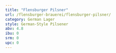```yaml
---
title: "Flensburger Pilsner"
url: /flensburger-brauerei/flensburger-pilsner/
category: German Lager
style: German-Style Pilsener
abv: 4.8
ibu: 0
srm: 0
upc: 0
---
```


